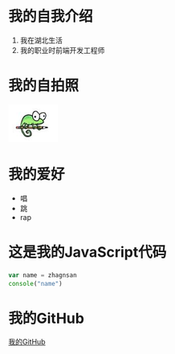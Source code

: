 #  我的自我介绍
1. 我在湖北生活
2. 我的职业时前端开发工程师

# 我的自拍照
![我的自拍照](user_photo.jpg)

# 我的爱好
* 唱
* 跳
* rap

# 这是我的JavaScript代码
``` javascript
var name = zhagnsan
console("name")
```  

# 我的GitHub
[我的GitHub](https://github.com/Jumpawaltz)  